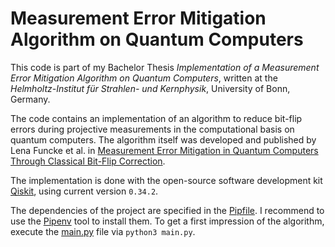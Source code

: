 # Measurement Error Mitigation Algorithm on Quantum Computers

This code is part of my Bachelor Thesis *Implementation of a Measurement Error Mitigation Algorithm on Quantum Computers*, written at the *Helmholtz-Institut für Strahlen- und Kernphysik*, University of Bonn, Germany.

The code contains an implementation of an algorithm to reduce bit-flip errors during projective measurements in the computational basis on quantum computers.
The algorithm itself was developed and published by Lena Funcke et al. in [Measurement Error Mitigation in Quantum Computers Through Classical Bit-Flip Correction](https://arxiv.org/abs/2007.03663).

The implementation is done with the open-source software development kit [Qiskit](https://github.com/Qiskit), using current version `0.34.2`.

The dependencies of the project are specified in the [Pipfile](./Pipfile).
I recommend to use the [Pipenv](https://pipenv.pypa.io/en/latest/) tool to install them.
To get a first impression of the algorithm, execute the [main.py](./main.py) file via `python3 main.py`.
